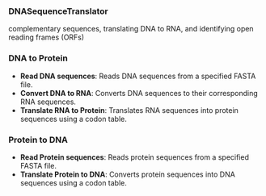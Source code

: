 
### DNASequenceTranslator
complementary sequences, translating DNA to RNA, and identifying open reading frames (ORFs) 

### DNA to Protein
- **Read DNA sequences**: Reads DNA sequences from a specified FASTA file.
- **Convert DNA to RNA**: Converts DNA sequences to their corresponding RNA sequences.
- **Translate RNA to Protein**: Translates RNA sequences into protein sequences using a codon table.

### Protein to DNA
- **Read Protein sequences**: Reads protein sequences from a specified FASTA file.
- **Translate Protein to DNA**: Converts protein sequences into DNA sequences using a codon table.


